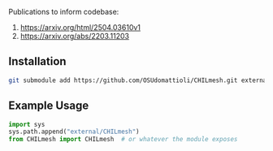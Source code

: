 Publications to inform codebase:
1. https://arxiv.org/html/2504.03610v1
2. https://arxiv.org/abs/2203.11203

## Installation
```bash
git submodule add https://github.com/OSUdomattioli/CHILmesh.git external/CHILmesh
````

## Example Usage
```python
import sys
sys.path.append("external/CHILmesh")
from CHILmesh import CHILmesh  # or whatever the module exposes
```
